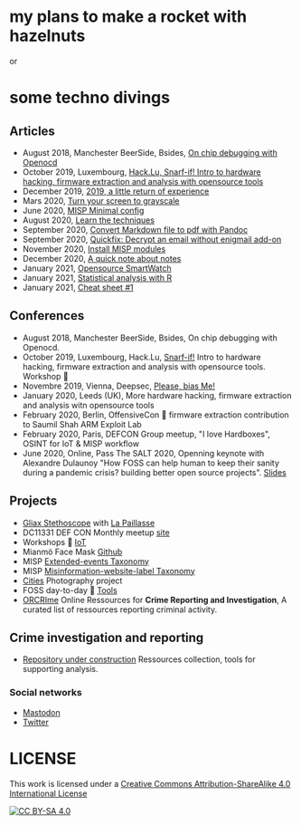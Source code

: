 # my plans to make a rocket with hazelnuts 
or 
# some techno divings 

## Articles
- August 2018, Manchester BeerSide, Bsides, [On chip debugging with Openocd](On-Chip-debugging-with-OpenOCD-and-GDB)
- October 2019, Luxembourg, [Hack.Lu, Snarf-if! Intro to hardware hacking, firmware extraction and analysis with opensource tools](./Intro-to-hardware-Firmware-extraction)
- December 2019, [2019, a little return of experience](./year-2019-a-little-return-of-experience)
- Mars 2020, [Turn your screen to grayscale](Turn-your-screen-to-grayscale)
- June 2020, [MISP Minimal config](./MISP-minimal-config)
- August 2020, [Learn the techniques](./learn-the-techniques) 
- September 2020, [Convert Markdown file to pdf with Pandoc](./convert-markdown-file-to-pdf)
- September 2020, [Quickfix: Decrypt an email without enigmail add-on](./decrypt-an-email-without-add-on)
- November 2020, [Install MISP modules](./install-misp-modules)
- December 2020, [A quick note about notes](./keeping-notes-for-creativity)
- January 2021, [Opensource SmartWatch](./opensource-smartwatch)
- January 2021, [Statistical analysis with R](./statistics-with-R)
- January 2021, [Cheat sheet #1](./cheat-sheet-1)

## Conferences
- August 2018, Manchester BeerSide, Bsides, On chip debugging with Openocd.
- October 2019, Luxembourg, Hack.Lu, [Snarf-if!](https://cfp.hack.lu/hacklu19/talk/8YR7UM/) Intro to hardware hacking, firmware extraction and analysis with opensource tools. Workshop :wrench:
- Novembre 2019, Vienna, Deepsec, [Please, bias Me!](https://blog.deepsec.net/roots-2019-invited-talk-please-bias-me-pauline-bourmeau/)
- January 2020, Leeds (UK), More hardware hacking, firmware extraction and analysis witn opensource tools
- February 2020, Berlin, OffensiveCon :wrench: firmware extraction contribution to Saumil Shah ARM Exploit Lab
- February 2020, Paris, DEFCON Group meetup, "I love Hardboxes", OSINT for IoT & MISP workflow
- June 2020, Online, Pass The SALT 2020, Openning keynote with Alexandre Dulaunoy "How FOSS can help human to keep their sanity during a pandemic crisis? building better open source projects". [Slides](https://github.com/C00kie-/foss-tools/blob/master/best-practices/slides/slides.pdf)

## Projects

- [Gliax Stethoscope](https://github.com/GliaX/Stethoscope) with [La Paillasse](http://lapaillasse.org/)
- DC11331 DEF CON Monthly meetup [site](dc11331.com)
- Workshops :wrench: [IoT](https://github.com/C00kie-/workshop-materials)
- Mianmö Face Mask [Github](https://github.com/Mianmo-project/mask-models)
- MISP [Extended-events Taxonomy](https://www.misp-project.org/taxonomies.html#_extended_event)
- MISP [Misinformation-website-label Taxonomy](https://www.misp-project.org/taxonomies.html#_misinformation_website_label)
- [Cities](https://www.flickr.com/photos/186756091@N02/) Photography project
- FOSS day-to-day :wrench: [Tools](https://github.com/C00kie-/foss-tools/blob/master/README.md)
- [ORCRIme](https://github.com/C00kie-/ORCRI) Online Ressources for **Crime Reporting and Investigation**, A curated list of ressources reporting criminal activity.

## Crime investigation and reporting

- [Repository under construction](https://github.com/C00kie-/ORCRI) Ressources collection, tools for supporting analysis.


### Social networks
- <a rel="me" href="https://fosstodon.org/@c00kie">Mastodon</a>
- [Twitter](Twitter.com/ko97551819)


# LICENSE 

This work is licensed under a [Creative Commons Attribution-ShareAlike 4.0 International License](./LICENSE)

[![CC BY-SA 4.0][cc-by-sa-image]][cc-by-sa]

[cc-by-sa]: http://creativecommons.org/licenses/by-sa/4.0/
[cc-by-sa-image]: https://licensebuttons.net/l/by-sa/4.0/88x31.png
[cc-by-sa-shield]: https://img.shields.io/badge/License-CC%20BY--SA%204.0-lightgrey.svg
